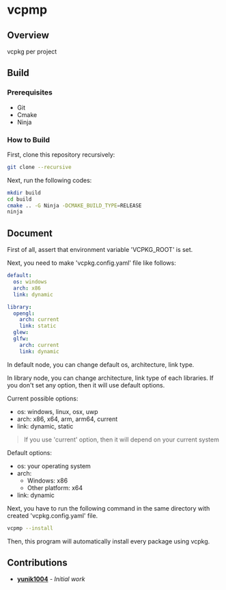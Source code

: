 # vcpmp

## Overview
vcpkg per project

## Build

### Prerequisites
* Git
* Cmake
* Ninja

### How to Build

First, clone this repository recursively:
```bash
git clone --recursive
```

Next, run the following codes:
```bash
mkdir build
cd build
cmake .. -G Ninja -DCMAKE_BUILD_TYPE=RELEASE
ninja
```

## Document

First of all, assert that environment variable 'VCPKG_ROOT' is set.

Next, you need to make 'vcpkg.config.yaml' file like follows:

```yaml
default:
  os: windows
  arch: x86
  link: dynamic

library:
  opengl:
    arch: current
    link: static
  glew:
  glfw:
    arch: current
    link: dynamic
```

In default node, you can change default os, architecture, link type.

In library node, you can change architecture, link type of each libraries. If you don't set any option, then it will use default options.

Current possible options:
- os: windows, linux, osx, uwp
- arch: x86, x64, arm, arm64, current
- link: dynamic, static

> If you use 'current' option, then it will depend on your current system

Default options:
- os: your operating system
- arch:
   * Windows: x86
   * Other platform: x64
- link: dynamic

Next, you have to run the following command in the same directory with created 'vcpkg.config.yaml' file.
```bash
vcpmp --install
```

Then, this program will automatically install every package using vcpkg.

## Contributions
* [**yunik1004**](https://github.com/yunik1004) - *Initial work*

